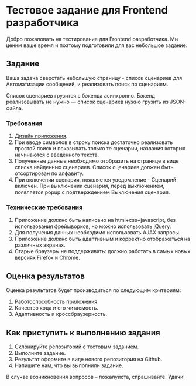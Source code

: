 # Тестовое задание для Frontend разработчика

Добро пожаловать на тестирование для Frontend разработчика. Мы ценим ваше время и поэтому подготовили для вас небольшое задание.

## Задание

Ваша задача сверстать небольшую страницу - список сценариев для Автоматизации сообщений, и реализовать поиск по сценариям. 

Список сценариев грузится с бэкенда асинхронно. Бэкенд реализовывать не нужно — список сценариев нужно грузить из JSON-файла.

### Требования

1. [Дизайн приложения](https://www.figma.com/design/vW7ykyVKUPZ0ZrIi2d7rl6/Test-for-frontend-developer?node-id=0%3A1&t=yUxXUThz7veDTK6w-1).
2. При вводе символов в строку поиска достаточно реализовать простой поиск и показывать только те сценарии, названия которых начинаются с введенного текста.
3. Полученные данные необходимо отобразить на странице в виде списка найденных сценариев. Список сценариев должен быть отсортирован по алфавиту.
4. При включении сценария, появляется уведомление - Сценарий включен. При выключении сценария, перед выключением, появляется popup с подтверждением Выключения сценария.

### Технические требования

1. Приложение должно быть написано на html+css+javascript, без использования фреймворков, но можно использовать jQuery.
2. Для получения данных необходимо использовать AJAX запросы.
3. Приложение должно быть адаптивным и корректно отображаться на различных экранах.
4. Старые браузеры не поддерживать: должно работать в самых новых версиях Firefox и Chrome.

## Оценка результатов

Оценка результатов будет производиться по следующим критериям:

1. Работоспособность приложения.
2. Качество кода и его читаемость.
3. Адаптивность и кроссбраузерность.

## Как приступить к выполнению задания

1. Склонируйте репозиторий с тестовым заданием.
2. Выполните задание.
3. Результат оформите в виде нового репозитория на Github.
4. Напишите нам, что вы выполнили задание.

В случае возникновения вопросов – пожалуйста, спрашивайте. Удачи!
